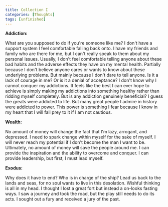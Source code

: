 ```yaml
---
title: Collection I
categories: [Thoughts]
tags: [unfinished]
--- 
```

**Addiction:**

What are you supposed to do if you're someone like me? I don't have a support system I feel comfortable falling back onto. I have my friends and family who are there for me, but I can't really speak to them about my personal issues. Usually, I don't feel comfortable telling anyone about these bad habits and the adverse effects they have on my mental health. Partially because I don't believe anyone cares or wants to know about these underlying problems. But mainly because I don't dare to tell anyone. Is it a lack of courage in me? Or is it a denial of acceptance? I don't know why I cannot conquer my addictions. It feels like the best I can ever hope to achieve is simply making my addictions into something healthy rather than ridding myself completely. But is any addiction genuinely beneficial? I guess the greats were addicted to life. But many great people I admire in history were addicted to power. This power is something I fear because I know in my heart that I will fall prey to it if I am not cautious. 

**Wealth:**

No amount of money will change the fact that I'm lazy, arrogant, and depressed. I need to spark change within myself for the sake of myself. I will never reach my potential if I don't become the man I want to be. Ultimately, no amount of money will save the people around me. I can provide the inspiration and the ability to overcome and conquer. I can provide leadership, but first, I must lead myself. 

**Exodus:**

Why does it have to end? Who is in charge of the ship? Lead us back to the lands and seas, for no soul wants to live in this desolation. Wishful thinking is all in my head. I thought I lost a great fort but instead a on-looks fasting ways. I saw a journey and took the road, but the play still needs to do its acts. I sought out a fury and received a jury of the past.

